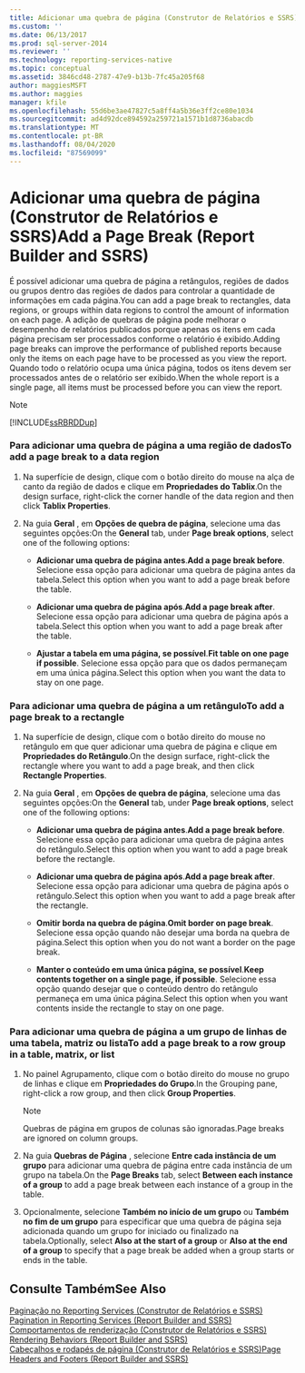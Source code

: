 ```yaml
---
title: Adicionar uma quebra de página (Construtor de Relatórios e SSRS) | Microsoft Docs
ms.custom: ''
ms.date: 06/13/2017
ms.prod: sql-server-2014
ms.reviewer: ''
ms.technology: reporting-services-native
ms.topic: conceptual
ms.assetid: 3846cd48-2787-47e9-b13b-7fc45a205f68
author: maggiesMSFT
ms.author: maggies
manager: kfile
ms.openlocfilehash: 55d6be3ae47827c5a8ff4a5b36e3ff2ce80e1034
ms.sourcegitcommit: ad4d92dce894592a259721a1571b1d8736abacdb
ms.translationtype: MT
ms.contentlocale: pt-BR
ms.lasthandoff: 08/04/2020
ms.locfileid: "87569099"
---
```

# <a name="add-a-page-break-report-builder-and-ssrs"></a><span data-ttu-id="4708d-102">Adicionar uma quebra de página (Construtor de Relatórios e SSRS)</span><span class="sxs-lookup"><span data-stu-id="4708d-102">Add a Page Break (Report Builder and SSRS)</span></span>
  <span data-ttu-id="4708d-103">É possível adicionar uma quebra de página a retângulos, regiões de dados ou grupos dentro das regiões de dados para controlar a quantidade de informações em cada página.</span><span class="sxs-lookup"><span data-stu-id="4708d-103">You can add a page break to rectangles, data regions, or groups within data regions to control the amount of information on each page.</span></span> <span data-ttu-id="4708d-104">A adição de quebras de página pode melhorar o desempenho de relatórios publicados porque apenas os itens em cada página precisam ser processados conforme o relatório é exibido.</span><span class="sxs-lookup"><span data-stu-id="4708d-104">Adding page breaks can improve the performance of published reports because only the items on each page have to be processed as you view the report.</span></span> <span data-ttu-id="4708d-105">Quando todo o relatório ocupa uma única página, todos os itens devem ser processados antes de o relatório ser exibido.</span><span class="sxs-lookup"><span data-stu-id="4708d-105">When the whole report is a single page, all items must be processed before you can view the report.</span></span>  
  
> [!NOTE]  
>  [!INCLUDE[ssRBRDDup](../../includes/ssrbrddup-md.md)]  
  
### <a name="to-add-a-page-break-to-a-data-region"></a><span data-ttu-id="4708d-106">Para adicionar uma quebra de página a uma região de dados</span><span class="sxs-lookup"><span data-stu-id="4708d-106">To add a page break to a data region</span></span>  
  
1.  <span data-ttu-id="4708d-107">Na superfície de design, clique com o botão direito do mouse na alça de canto da região de dados e clique em **Propriedades do Tablix**.</span><span class="sxs-lookup"><span data-stu-id="4708d-107">On the design surface, right-click the corner handle of the data region and then click **Tablix Properties**.</span></span>  
  
2.  <span data-ttu-id="4708d-108">Na guia **Geral** , em **Opções de quebra de página**, selecione uma das seguintes opções:</span><span class="sxs-lookup"><span data-stu-id="4708d-108">On the **General** tab, under **Page break options**, select one of the following options:</span></span>  
  
    -   <span data-ttu-id="4708d-109">**Adicionar uma quebra de página antes**.</span><span class="sxs-lookup"><span data-stu-id="4708d-109">**Add a page break before**.</span></span> <span data-ttu-id="4708d-110">Selecione essa opção para adicionar uma quebra de página antes da tabela.</span><span class="sxs-lookup"><span data-stu-id="4708d-110">Select this option when you want to add a page break before the table.</span></span>  
  
    -   <span data-ttu-id="4708d-111">**Adicionar uma quebra de página após**.</span><span class="sxs-lookup"><span data-stu-id="4708d-111">**Add a page break after**.</span></span> <span data-ttu-id="4708d-112">Selecione essa opção para adicionar uma quebra de página após a tabela.</span><span class="sxs-lookup"><span data-stu-id="4708d-112">Select this option when you want to add a page break after the table.</span></span>  
  
    -   <span data-ttu-id="4708d-113">**Ajustar a tabela em uma página, se possível**.</span><span class="sxs-lookup"><span data-stu-id="4708d-113">**Fit table on one page if possible**.</span></span> <span data-ttu-id="4708d-114">Selecione essa opção para que os dados permaneçam em uma única página.</span><span class="sxs-lookup"><span data-stu-id="4708d-114">Select this option when you want the data to stay on one page.</span></span>  
  
### <a name="to-add-a-page-break-to-a-rectangle"></a><span data-ttu-id="4708d-115">Para adicionar uma quebra de página a um retângulo</span><span class="sxs-lookup"><span data-stu-id="4708d-115">To add a page break to a rectangle</span></span>  
  
1.  <span data-ttu-id="4708d-116">Na superfície de design, clique com o botão direito do mouse no retângulo em que quer adicionar uma quebra de página e clique em **Propriedades do Retângulo**.</span><span class="sxs-lookup"><span data-stu-id="4708d-116">On the design surface, right-click the rectangle where you want to add a page break, and then click **Rectangle Properties**.</span></span>  
  
2.  <span data-ttu-id="4708d-117">Na guia **Geral** , em **Opções de quebra de página**, selecione uma das seguintes opções:</span><span class="sxs-lookup"><span data-stu-id="4708d-117">On the **General** tab, under **Page break options**, select one of the following options:</span></span>  
  
    -   <span data-ttu-id="4708d-118">**Adicionar uma quebra de página antes**.</span><span class="sxs-lookup"><span data-stu-id="4708d-118">**Add a page break before**.</span></span> <span data-ttu-id="4708d-119">Selecione essa opção para adicionar uma quebra de página antes do retângulo.</span><span class="sxs-lookup"><span data-stu-id="4708d-119">Select this option when you want to add a page break before the rectangle.</span></span>  
  
    -   <span data-ttu-id="4708d-120">**Adicionar uma quebra de página após**.</span><span class="sxs-lookup"><span data-stu-id="4708d-120">**Add a page break after**.</span></span> <span data-ttu-id="4708d-121">Selecione essa opção para adicionar uma quebra de página após o retângulo.</span><span class="sxs-lookup"><span data-stu-id="4708d-121">Select this option when you want to add a page break after the rectangle.</span></span>  
  
    -   <span data-ttu-id="4708d-122">**Omitir borda na quebra de página**.</span><span class="sxs-lookup"><span data-stu-id="4708d-122">**Omit border on page break**.</span></span> <span data-ttu-id="4708d-123">Selecione essa opção quando não desejar uma borda na quebra de página.</span><span class="sxs-lookup"><span data-stu-id="4708d-123">Select this option when you do not want a border on the page break.</span></span>  
  
    -   <span data-ttu-id="4708d-124">**Manter o conteúdo em uma única página, se possível**.</span><span class="sxs-lookup"><span data-stu-id="4708d-124">**Keep contents together on a single page, if possible**.</span></span> <span data-ttu-id="4708d-125">Selecione essa opção quando desejar que o conteúdo dentro do retângulo permaneça em uma única página.</span><span class="sxs-lookup"><span data-stu-id="4708d-125">Select this option when you want contents inside the rectangle to stay on one page.</span></span>  
  
### <a name="to-add-a-page-break-to-a-row-group-in-a-table-matrix-or-list"></a><span data-ttu-id="4708d-126">Para adicionar uma quebra de página a um grupo de linhas de uma tabela, matriz ou lista</span><span class="sxs-lookup"><span data-stu-id="4708d-126">To add a page break to a row group in a table, matrix, or list</span></span>  
  
1.  <span data-ttu-id="4708d-127">No painel Agrupamento, clique com o botão direito do mouse no grupo de linhas e clique em **Propriedades do Grupo**.</span><span class="sxs-lookup"><span data-stu-id="4708d-127">In the Grouping pane, right-click a row group, and then click **Group Properties**.</span></span>  
  
    > [!NOTE]  
    >  <span data-ttu-id="4708d-128">Quebras de página em grupos de colunas são ignoradas.</span><span class="sxs-lookup"><span data-stu-id="4708d-128">Page breaks are ignored on column groups.</span></span>  
  
2.  <span data-ttu-id="4708d-129">Na guia **Quebras de Página** , selecione **Entre cada instância de um grupo** para adicionar uma quebra de página entre cada instância de um grupo na tabela.</span><span class="sxs-lookup"><span data-stu-id="4708d-129">On the **Page Breaks** tab, select **Between each instance of a group** to add a page break between each instance of a group in the table.</span></span>  
  
3.  <span data-ttu-id="4708d-130">Opcionalmente, selecione **Também no início de um grupo** ou **Também no fim de um grupo** para especificar que uma quebra de página seja adicionada quando um grupo for iniciado ou finalizado na tabela.</span><span class="sxs-lookup"><span data-stu-id="4708d-130">Optionally, select **Also at the start of a group** or **Also at the end of a group** to specify that a page break be added when a group starts or ends in the table.</span></span>  
  
## <a name="see-also"></a><span data-ttu-id="4708d-131">Consulte Também</span><span class="sxs-lookup"><span data-stu-id="4708d-131">See Also</span></span>  
 <span data-ttu-id="4708d-132">[Paginação no Reporting Services &#40;Construtor de Relatórios e SSRS&#41;](pagination-in-reporting-services-report-builder-and-ssrs.md) </span><span class="sxs-lookup"><span data-stu-id="4708d-132">[Pagination in Reporting Services &#40;Report Builder  and SSRS&#41;](pagination-in-reporting-services-report-builder-and-ssrs.md) </span></span>  
 <span data-ttu-id="4708d-133">[Comportamentos de renderização &#40;Construtor de Relatórios e SSRS&#41;](rendering-behaviors-report-builder-and-ssrs.md) </span><span class="sxs-lookup"><span data-stu-id="4708d-133">[Rendering Behaviors &#40;Report Builder  and SSRS&#41;](rendering-behaviors-report-builder-and-ssrs.md) </span></span>  
 [<span data-ttu-id="4708d-134">Cabeçalhos e rodapés de página &#40;Construtor de Relatórios e SSRS&#41;</span><span class="sxs-lookup"><span data-stu-id="4708d-134">Page Headers and Footers &#40;Report Builder and SSRS&#41;</span></span>](page-headers-and-footers-report-builder-and-ssrs.md)  
  
  

